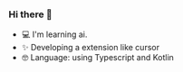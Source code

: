 ### Hi there 👋

<!-- - 🔭 I’m currently working on [my own wibsite](https://lixiaoyang.cn) -->
- 💻 I'm learning ai.
- ✨ Developing a extension like cursor
- 🤓 Language: using Typescript and Kotlin
